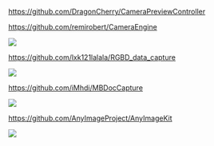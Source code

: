 https://github.com/DragonCherry/CameraPreviewController

https://github.com/remirobert/CameraEngine

![](https://cloud.githubusercontent.com/assets/3276768/14136235/579a1a2c-f694-11e5-8bce-f784884da8ea.png)

https://github.com/lxk121lalala/RGBD_data_capture

![](https://github.com/lxk121lalala/RGBD_data_capture/raw/main/figures/screen1.jpg)

https://github.com/iMhdi/MBDocCapture

![](https://github.com/iMhdi/MBDocCapture/raw/master/MBDocCapture-demo.gif)

https://github.com/AnyImageProject/AnyImageKit

![](https://github.com/AnyImageProject/AnyImageProject.github.io/raw/master/Resources/TitleMap@2x.png)
